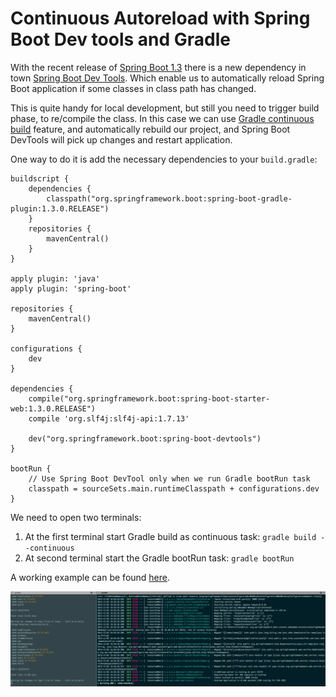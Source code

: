 # Continuous Autoreload with Spring Boot Dev tools and Gradle

With the recent release of [Spring Boot 1.3](http://projects.spring.io/spring-boot/) there is a new dependency in town [Spring Boot Dev Tools](https://spring.io/blog/2015/06/17/devtools-in-spring-boot-1-3). Which enable us to automatically reload Spring Boot application if some classes in class path has changed.

This is quite handy for local development, but still you need to trigger build phase, to re/compile the class. In this case we can use [Gradle continuous build](https://docs.gradle.org/current/userguide/continuous_build.html) feature, and automatically rebuild our project, and Spring Boot DevTools will pick up changes and restart application.

One way to do it is add the necessary dependencies to your ```build.gradle```:

	buildscript {
	    dependencies {
	        classpath("org.springframework.boot:spring-boot-gradle-plugin:1.3.0.RELEASE")
	    }
	    repositories {
	        mavenCentral()
	    }
	}
	
	apply plugin: 'java'
	apply plugin: 'spring-boot'
	
	repositories {
	    mavenCentral()
	}
	
	configurations {
	    dev
	}
	
	dependencies {
	    compile("org.springframework.boot:spring-boot-starter-web:1.3.0.RELEASE")
	    compile 'org.slf4j:slf4j-api:1.7.13'
	
	    dev("org.springframework.boot:spring-boot-devtools")
	}
	
	bootRun {
		// Use Spring Boot DevTool only when we run Gradle bootRun task
	    classpath = sourceSets.main.runtimeClasspath + configurations.dev
	}


We need to open two terminals:

1. At the first terminal start Gradle build as continuous task:
    ```gradle build --continuous```
2. At second terminal start the Gradle bootRun task: ```gradle bootRun```

A working example can be found [here](https://github.com/d-sauer/tests/tree/master/sbdt).


![Two terminals](https://raw.githubusercontent.com/d-sauer/blog/master/2015/spring_boot_dev_tools_with_gradle/console.png "Two terminals")




